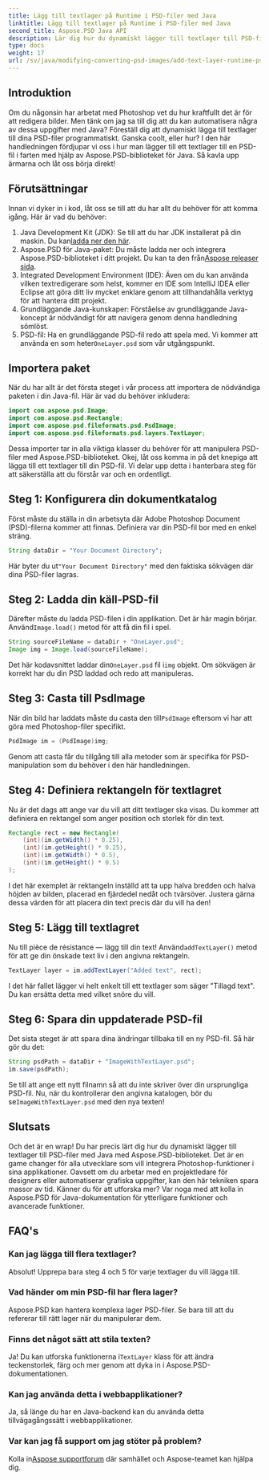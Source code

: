 ```yaml
---
title: Lägg till textlager på Runtime i PSD-filer med Java
linktitle: Lägg till textlager på Runtime i PSD-filer med Java
second_title: Aspose.PSD Java API
description: Lär dig hur du dynamiskt lägger till textlager till PSD-filer med Java med Aspose.PSD. Följ denna steg-för-steg handledning för spännande automatiseringsmöjligheter.
type: docs
weight: 17
url: /sv/java/modifying-converting-psd-images/add-text-layer-runtime-psd-files/
---
```

## Introduktion
Om du någonsin har arbetat med Photoshop vet du hur kraftfullt det är för att redigera bilder. Men tänk om jag sa till dig att du kan automatisera några av dessa uppgifter med Java? Föreställ dig att dynamiskt lägga till textlager till dina PSD-filer programmatiskt. Ganska coolt, eller hur? I den här handledningen fördjupar vi oss i hur man lägger till ett textlager till en PSD-fil i farten med hjälp av Aspose.PSD-biblioteket för Java. Så kavla upp ärmarna och låt oss börja direkt!
## Förutsättningar
Innan vi dyker in i kod, låt oss se till att du har allt du behöver för att komma igång. Här är vad du behöver:
1.  Java Development Kit (JDK): Se till att du har JDK installerat på din maskin. Du kan[ladda ner den här](https://www.oracle.com/java/technologies/javase-jdk11-downloads.html).
2.  Aspose.PSD för Java-paket: Du måste ladda ner och integrera Aspose.PSD-biblioteket i ditt projekt. Du kan ta den från[Aspose releaser sida](https://releases.aspose.com/psd/java/).
3. Integrated Development Environment (IDE): Även om du kan använda vilken textredigerare som helst, kommer en IDE som IntelliJ IDEA eller Eclipse att göra ditt liv mycket enklare genom att tillhandahålla verktyg för att hantera ditt projekt.
4. Grundläggande Java-kunskaper: Förståelse av grundläggande Java-koncept är nödvändigt för att navigera genom denna handledning sömlöst.
5.  PSD-fil: Ha en grundläggande PSD-fil redo att spela med. Vi kommer att använda en som heter`OneLayer.psd` som vår utgångspunkt.
## Importera paket
När du har allt är det första steget i vår process att importera de nödvändiga paketen i din Java-fil. Här är vad du behöver inkludera:
```java
import com.aspose.psd.Image;
import com.aspose.psd.Rectangle;
import com.aspose.psd.fileformats.psd.PsdImage;
import com.aspose.psd.fileformats.psd.layers.TextLayer;
```
Dessa importer tar in alla viktiga klasser du behöver för att manipulera PSD-filer med Aspose.PSD-biblioteket.
Okej, låt oss komma in på det knepiga att lägga till ett textlager till din PSD-fil. Vi delar upp detta i hanterbara steg för att säkerställa att du förstår var och en ordentligt.
## Steg 1: Konfigurera din dokumentkatalog
Först måste du ställa in din arbetsyta där Adobe Photoshop Document (PSD)-filerna kommer att finnas. Definiera var din PSD-fil bor med en enkel sträng.
```java
String dataDir = "Your Document Directory"; 
```
 Här byter du ut`"Your Document Directory"` med den faktiska sökvägen där dina PSD-filer lagras.
## Steg 2: Ladda din käll-PSD-fil
Därefter måste du ladda PSD-filen i din applikation. Det är här magin börjar. Använd`Image.load()` metod för att få din fil i spel.
```java
String sourceFileName = dataDir + "OneLayer.psd"; 
Image img = Image.load(sourceFileName);
```
 Det här kodavsnittet laddar din`OneLayer.psd` fil i`img` objekt. Om sökvägen är korrekt har du din PSD laddad och redo att manipuleras.
## Steg 3: Casta till PsdImage
 När din bild har laddats måste du casta den till`PsdImage` eftersom vi har att göra med Photoshop-filer specifikt.
```java
PsdImage im = (PsdImage)img;
```
Genom att casta får du tillgång till alla metoder som är specifika för PSD-manipulation som du behöver i den här handledningen.
## Steg 4: Definiera rektangeln för textlagret
Nu är det dags att ange var du vill att ditt textlager ska visas. Du kommer att definiera en rektangel som anger position och storlek för din text.
```java
Rectangle rect = new Rectangle(
    (int)(im.getWidth() * 0.25),
    (int)(im.getHeight() * 0.25),
    (int)(im.getWidth() * 0.5),
    (int)(im.getHeight() * 0.5)
);
```
I det här exemplet är rektangeln inställd att ta upp halva bredden och halva höjden av bilden, placerad en fjärdedel nedåt och tvärsöver. Justera gärna dessa värden för att placera din text precis där du vill ha den!
## Steg 5: Lägg till textlagret
 Nu till pièce de résistance — lägg till din text! Använd`addTextLayer()` metod för att ge din önskade text liv i den angivna rektangeln.
```java
TextLayer layer = im.addTextLayer("Added text", rect);
```
I det här fallet lägger vi helt enkelt till ett textlager som säger "Tillagd text". Du kan ersätta detta med vilket snöre du vill.
## Steg 6: Spara din uppdaterade PSD-fil
Det sista steget är att spara dina ändringar tillbaka till en ny PSD-fil. Så här gör du det:
```java
String psdPath = dataDir + "ImageWithTextLayer.psd";
im.save(psdPath);
```
 Se till att ange ett nytt filnamn så att du inte skriver över din ursprungliga PSD-fil. Nu, när du kontrollerar den angivna katalogen, bör du se`ImageWithTextLayer.psd` med den nya texten!
## Slutsats
Och det är en wrap! Du har precis lärt dig hur du dynamiskt lägger till textlager till PSD-filer med Java med Aspose.PSD-biblioteket. Det är en game changer för alla utvecklare som vill integrera Photoshop-funktioner i sina applikationer. Oavsett om du arbetar med en projektledare för designers eller automatiserar grafiska uppgifter, kan den här tekniken spara massor av tid.
Känner du för att utforska mer? Var noga med att kolla in Aspose.PSD för Java-dokumentation för ytterligare funktioner och avancerade funktioner.
## FAQ's
### Kan jag lägga till flera textlager?
Absolut! Upprepa bara steg 4 och 5 för varje textlager du vill lägga till.
### Vad händer om min PSD-fil har flera lager?
Aspose.PSD kan hantera komplexa lager PSD-filer. Se bara till att du refererar till rätt lager när du manipulerar dem.
### Finns det något sätt att stila texten?
 Ja! Du kan utforska funktionerna i`TextLayer` klass för att ändra teckenstorlek, färg och mer genom att dyka in i Aspose.PSD-dokumentationen.
### Kan jag använda detta i webbapplikationer?
Ja, så länge du har en Java-backend kan du använda detta tillvägagångssätt i webbapplikationer.
### Var kan jag få support om jag stöter på problem?
 Kolla in[Aspose supportforum](https://forum.aspose.com/c/psd/34) där samhället och Aspose-teamet kan hjälpa dig.